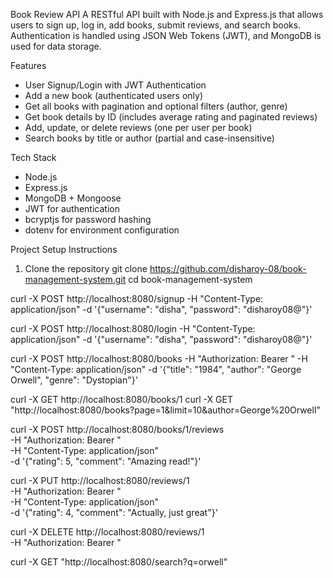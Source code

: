 Book Review API
A RESTful API built with Node.js and Express.js that allows users to sign up,
log in, add books, submit reviews, and search books.
Authentication is handled using JSON Web Tokens (JWT), and MongoDB is used for data storage.

Features
- User Signup/Login with JWT Authentication
- Add a new book (authenticated users only)
- Get all books with pagination and optional filters (author, genre)
- Get book details by ID (includes average rating and paginated reviews)
- Add, update, or delete reviews (one per user per book)
- Search books by title or author (partial and case-insensitive)


Tech Stack
- Node.js
- Express.js
- MongoDB + Mongoose
- JWT for authentication
- bcryptjs for password hashing
- dotenv for environment configuration


Project Setup Instructions
1. Clone the repository
git clone https://github.com/disharoy-08/book-management-system.git
cd book-management-system


curl -X POST http://localhost:8080/signup 
-H "Content-Type: application/json" 
-d '{"username": "disha", "password": "disharoy08@"}'

curl -X POST http://localhost:8080/login 
-H "Content-Type: application/json" 
-d '{"username": "disha", "password": "disharoy08@"}'

curl -X POST http://localhost:8080/books 
-H "Authorization: Bearer <jwtToken>" 
-H "Content-Type: application/json" 
-d '{"title": "1984", "author": "George Orwell", "genre": "Dystopian"}'

curl -X GET http://localhost:8080/books/1
curl -X GET "http://localhost:8080/books?page=1&limit=10&author=George%20Orwell"

curl -X POST http://localhost:8080/books/1/reviews \
-H "Authorization: Bearer  <JwtToken>" \
-H "Content-Type: application/json" \
-d '{"rating": 5, "comment": "Amazing read!"}'


curl -X PUT http://localhost:8080/reviews/1 \
-H "Authorization: Bearer  <JwtToken>" \
-H "Content-Type: application/json" \
-d '{"rating": 4, "comment": "Actually, just great"}'


curl -X DELETE http://localhost:8080/reviews/1 \
-H "Authorization: Bearer <JwtToken>"

curl -X GET "http://localhost:8080/search?q=orwell"

